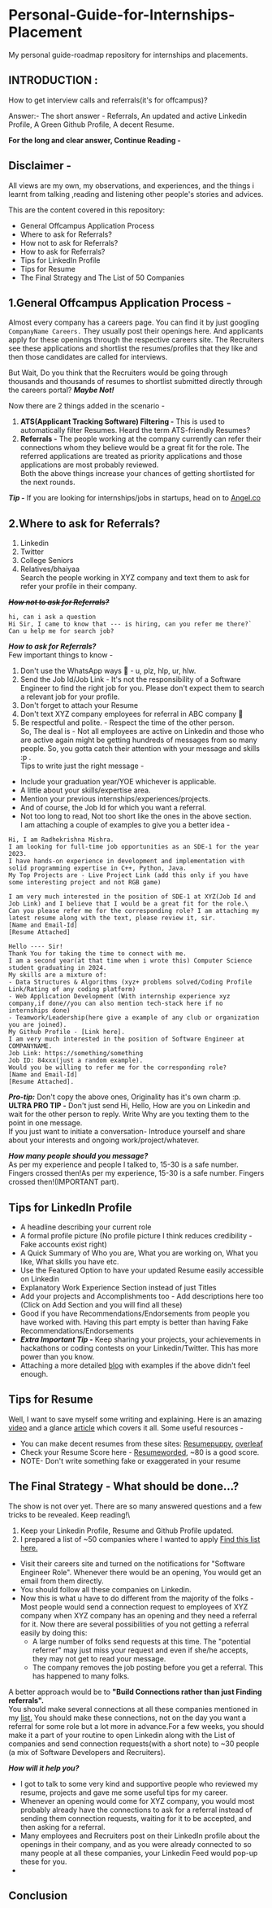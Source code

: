 # Personal-Guide-for-Internships-Placement
My personal guide-roadmap repository for internships and placements.


## INTRODUCTION :

How to get interview calls and referrals(it's for offcampus)?

Answer:- The short answer - Referrals, An updated and active Linkedin Profile, A Green Github Profile, A decent Resume.

__For the long and clear answer, Continue Reading -__

## Disclaimer - 
All views are my own, my observations, and experiences, and the things i learnt from talking ,reading and listening other people's stories and advices.

This are the content covered in this repository:

- General Offcampus Application Process
- Where to ask for Referrals?
- How not to ask for Referrals?
- How to ask for Referrals?
- Tips for LinkedIn Profile
- Tips for Resume
- The Final Strategy and The List of 50 Companies

## 1.General Offcampus Application Process -

Almost every company has a careers page. You can find it by just googling ``` CompanyName Careers. ``` They usually post their openings here. And applicants apply for these openings through the respective careers site. The Recruiters see these applications and shortlist the resumes/profiles that they like and then those candidates are called for interviews.

But Wait, Do you think that the Recruiters would be going through thousands and thousands of resumes to shortlist submitted directly through the careers portal? ***Maybe Not!***

Now there are 2 things added in the scenario -
1. **ATS(Applicant Tracking Software) Filtering -** This is used to automatically filter Resumes. Heard the term ATS-friendly Resumes?
2. **Referrals -** The people working at the company currently can refer their connections whom they believe would be a great fit for the role. The referred applications are treated as priority applications and those applications are most probably reviewed.\
Both the above things increase your chances of getting shortlisted for the next rounds.

***Tip -*** If you are looking for internships/jobs in startups, head on to [Angel.co](https://angel.co/)

## 2.Where to ask for Referrals?
1. Linkedin
2. Twitter
3. College Seniors
4. Relatives/bhaiyaa\
Search the people working in XYZ company and text them to ask for refer your profile in their company.

~~***How not to ask for Referrals?***~~
```hlw, can you refer me
hi, can i ask a question
Hi Sir, I came to know that --- is hiring, can you refer me there?` 
Can u help me for search job?
```
***How to ask for Referrals?*** \
Few important things to know -
1. Don't use the WhatsApp ways 😬 - u, plz, hlp, ur, hlw.
2. Send the Job Id/Job Link - It's not the responsibility of a Software Engineer to find the right job for you. Please don't expect them to search a relevant job for your profile.
3. Don't forget to attach your Resume
4. Don't text XYZ company employees for referral in ABC company 😬
5. Be respectful and polite. - Respect the time of the other person.\
So, The deal is - Not all employees are active on Linkedin and those who are active again might be getting hundreds of messages from so many people. So, you gotta catch their attention with your message and skills :p .\
Tips to write just the right message -
- Include your graduation year/YOE whichever is applicable.
- A little about your skills/expertise area.
- Mention your previous internships/experiences/projects.
- And of course, the Job Id for which you want a referral.
- Not too long to read, Not too short like the ones in the above section.\
I am attaching a couple of examples to give you a better idea -

```
Hi, I am Radhekrishna Mishra. 
I am looking for full-time job opportunities as an SDE-1 for the year 2023.
I have hands-on experience in development and implementation with solid programming expertise in C++, Python, Java.
My Top Projects are - Live Project Link (add this only if you have some interesting project and not RGB game)
```
```
I am very much interested in the position of SDE-1 at XYZ(Job Id and Job Link) and I believe that I would be a great fit for the role.\
Can you please refer me for the corresponding role? I am attaching my latest resume along with the text, please review it, sir.
[Name and Email-Id]
[Resume Attached]
```
```
Hello ---- Sir!
Thank You for taking the time to connect with me. 
I am a second year(at that time when i wrote this) Computer Science student graduating in 2024.
My skills are a mixture of:
- Data Structures & Algorithms (xyz+ problems solved/Coding Profile Link/Rating of any coding platform)
- Web Application Development (With internship experience xyz company,if done//you can also mention tech-stack here if no internships done)
- Teamwork/Leadership(here give a example of any club or organization you are joined).
My Github Profile - [Link here].
I am very much interested in the position of Software Engineer at COMPANYNAME. 
Job Link: https://something/something
Job ID: 84xxx(just a random example).
Would you be willing to refer me for the corresponding role?
[Name and Email-Id]
[Resume Attached].
```
***Pro-tip:*** Don't copy the above ones, Originality has it's own charm :p.\
**ULTRA PRO TIP -** Don't just send Hi, Hello, How are you on Linkedin and wait for the other person to reply. Write Why are you texting them to the point in one message.\
If you just want to initiate a conversation- Introduce yourself and share about your interests and ongoing work/project/whatever.

***How many people should you message?***\
As per my experience and people I talked to, 15-30 is a safe number. Fingers crossed then!As per my experience, 15-30 is a safe number. Fingers crossed then!(IMPORTANT part).
## Tips for LinkedIn Profile
- A headline describing your current role
- A formal profile picture (No profile picture I think reduces credibility - Fake accounts exist right)
- A Quick Summary of Who you are, What you are working on, What you like, What skills you have etc.
- Use the Featured Option to have your updated Resume easily accessible on Linkedin
- Explanatory Work Experience Section instead of just Titles
- Add your projects and Accomplishments too - Add descriptions here too (Click on Add Section and you will find all these)
- Good if you have Recommendations/Endorsements from people you have worked with. Having this part empty is better than having Fake Recommendations/Endorsements
- ***Extra Important Tip -*** Keep sharing your projects, your achievements in hackathons or coding contests on your Linkedin/Twitter. This has more power than you know.
- Attaching a more detailed [blog](https://www.theb2bhouse.com/linkedin-profile/) with examples if the above didn't feel enough.
## Tips for Resume
Well, I want to save myself some writing and explaining.
Here is an amazing [video](https://www.youtube.com/watch?v=BYUy1yvjHxE) and a glance [article](https://cdn.cms-twdigitalassets.com/content/dam/careers-twitter/university/2021_Resume_101.pdf) which covers it all.
Some useful resources -
- You can make decent resumes from these sites: [Resumepuppy](https://resumepuppy.com/), [overleaf](https://www.overleaf.com/)
- Check your Resume Score here - [Resumeworded](https://resumeworded.com/), ~80 is a good score.
- NOTE- Don't write something fake or exaggerated in your resume

## The Final Strategy - What should be done...?
The show is not over yet. There are so many answered questions and a few tricks to be revealed. Keep reading!\
1. Keep your Linkedin Profile, Resume and Github Profile updated.
2. I prepared a list of ~50 companies where I wanted to apply [Find this list here.](https://github.com/Radhekrishnaa/List-of-Companies)
- Visit their careers site and turned on the notifications for "Software Engineer Role". Whenever there would be an opening, You would get an email from them directly.
- You should follow all these companies on Linkedin.
- Now this is what u have to do different from the majority of the folks - Most people would send a connection request to employees of XYZ company when XYZ company has an opening and they need a referral for it. Now there are several possibilities of you not getting a referral easily by doing this:
   - A large number of folks send requests at this time. The "potential referrer" may just miss your request and even if she/he accepts, they may not get to read your      message.
   - The company removes the job posting before you get a referral. This has happened to many folks.

A better approach would be to **"Build Connections rather than just Finding referrals".**\
You should make several connections at all these companies mentioned in my [list.](https://github.com/Radhekrishnaa/List-of-Companies) You should make these connections, not on the day you want a referral for some role but a lot more in advance.For a few weeks, you should make it a part of your routine to open Linkedin along with the List of companies and send connection requests(with a short note) to ~30 people (a mix of Software Developers and Recruiters).

  ***How will it help you?***
- I got to talk to some very kind and supportive people who reviewed my resume, projects and gave me some useful tips for my career.
- Whenever an opening would come for XYZ company, you would most probably already have the connections to ask for a referral instead of sending them connection requests, waiting for it to be accepted, and then asking for a referral.
- Many employees and Recruiters post on their LinkedIn profile about the openings in their company, and as you were already connected to so many people at all these companies, your Linkedin Feed would pop-up these for you.
- 
## Conclusion
